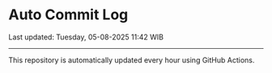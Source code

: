 # Auto Commit Log

Last updated: Tuesday, 05-08-2025 11:42 WIB

---

This repository is automatically updated every hour using GitHub Actions.
